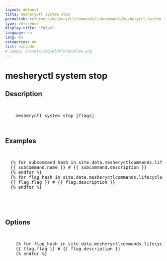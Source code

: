 ```yaml
---
layout: default
title: mesheryctl system stop
permalink: reference/mesheryctl/commands/subcommands/mesheryctl-system-stop
type: reference
display-title: "false"
language: en
lang: en
categories: en
list: exclude
# image: /assets/img/platforms/brew.png
---
```


<!-- Copy this template to create individual doc pages for each mesheryctl commands -->

<!-- Name of the command -->
# mesheryctl system stop

## Description

<!-- Basic usage of the command -->
<pre class="codeblock-pre">
  <div class="codeblock">
    mesheryctl system stop [flags]
  </div>
</pre>

## Examples

<pre class="codeblock-pre">
  <div class="codeblock">
  {% for subcommand_hash in site.data.mesheryctlcommands.lifecycle.system.stop.command %}{% assign subcommand = subcommand_hash[1] %}
  {{ subcommand.name }} # {{ subcommand.description }}
  {% endfor %}
  {% for flag_hash in site.data.mesheryctlcommands.lifecycle.system.stop.flag %}{% assign flag = flag_hash[1] %}
  {{ flag.flag }} # {{ flag.description }}
  {% endfor %}
  </div>
</pre>
<br/>


<!-- Options/Flags available in this command -->
## Options

<pre class="codeblock-pre">
  <div class="codeblock">
    {% for flag_hash in site.data.mesheryctlcommands.lifecycle.system.stop.flag %}{% assign flag = flag_hash[1] %}
    {{ flag.flag }} # {{ flag.description }}
    {% endfor %}
  </div>
</pre>
<br/>
